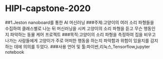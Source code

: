 # HIPI-capstone-2020
##1.Jeston nanoboard를 통한 AI 머신러닝 
###주제:고양이의 여러 소리 파형들을 수집하여 클래스별로 나눈 뒤 머신러닝을 시켜 고양이의 소리 파형을 듣고 무슨 행동인지 파악하는 동물 케어 프로젝트
###목적:고양이의 소리 파형을 측정하여 집을 비우고 나가는 사람들에게 고양이가 주로 어떠한 행동을 하는지 파악함과 위험이 있을지를 감지하는 데에 의의를 
두었다.
###사용 언어 및 툴:파이썬,리눅스,Tensorflow,jupyter notebook

